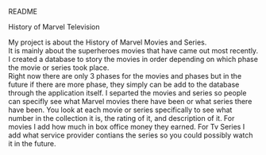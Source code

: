﻿README

History of Marvel Television


My project is about the History of Marvel Movies and Series.  
It is mainly about the superheroes movies that have came out most recently.  
I created a database to story the movies in order depending on which phase the movie or series took place.  
Right now there are only 3 phases for the movies and phases but in the future if there are more phase, they simply can be add to the database through the application itself.
I separted the movies and series so people can specifly see what Marvel movies there have been or what series there have been.
You look at each movie or series specifically to see what number in the collection it is, the rating of it, and description of it.
For movies I add how much in box office money they earned.
For Tv Series I add what service provider contians the series so you could possibly watch it in the future.  